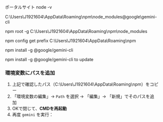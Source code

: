 ポータルサイト
node -v

C:\Users\J1921604\AppData\Roaming\npm\node_modules\@google\gemini-cli

npm root -g
C:\Users\J1921604\AppData\Roaming\npm\node_modules

npm config get prefix
C:\Users\J1921604\AppData\Roaming\npm

npm install -g @google/gemini-cli

npm install -g @google/gemini-cli to update

### 環境変数にパスを追加

1. 上記で確認したパス（C:\Users\J1921604\AppData\Roaming\npm）をコピー
2. 「環境変数の編集」→ `Path` を選択 → 「編集」→ 「新規」でそのパスを追加
3. OKで閉じて、**CMDを再起動**
4. 再度 `gemini` を実行：

